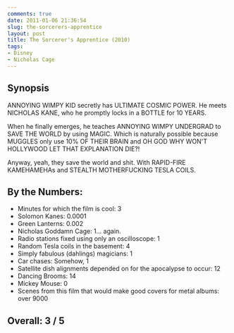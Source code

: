 ```yaml
---
comments: true
date: 2011-01-06 21:36:54
slug: the-sorcerers-apprentice
layout: post
title: The Sorcerer's Apprentice (2010)
tags:
- Disney
- Nicholas Cage
---
```


## Synopsis

ANNOYING WIMPY KID secretly has ULTIMATE COSMIC POWER.  He meets NICHOLAS KANE, who he promptly locks in a BOTTLE for 10 YEARS.

When he finally emerges, he teaches ANNOYING WIMPY UNDERGRAD to SAVE THE WORLD by using MAGIC. Which is naturally possible because MUGGLES only use 10% OF THEIR BRAIN and OH GOD WHY WON'T HOLLYWOOD LET THAT EXPLANATION DIE?!

Anyway, yeah, they save the world and shit.  With RAPID-FIRE KAMEHAMEHAs and STEALTH MOTHERFUCKING TESLA COILS.

## By the Numbers:

  * Minutes for which the film is cool: 3
  * Solomon Kanes: 0.0001
  * Green Lanterns: 0.002
  * Nicholas Goddamn Cage: 1... again.
  * Radio stations fixed using only an oscilloscope: 1
  * Random Tesla coils in the basement: 4
  * Simply fabulous (dahlings) magicians: 1
  * Car chases: Somehow, 1
  * Satellite dish alignments depended on for the apocalypse to occur: 12
  * Dancing Brooms: 14
  * Mickey Mouse: 0
  * Scenes from this film that would make good covers for metal albums: over 9000

## Overall: 3 / 5
